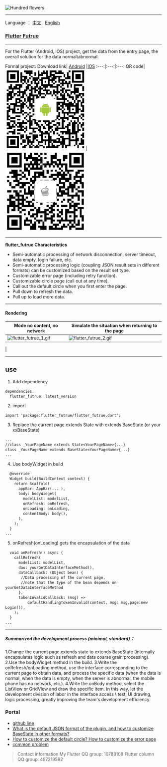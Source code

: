 ![Hundred flowers](https://upload-images.jianshu.io/upload_images/2819106-d285dcf8b86e63bd.jpg?imageMogr2/auto-orient/strip%7CimageView2/2/w/1240)
***
Language ： [中文](https://github.com/android-pf/flutter_futrue/blob/master/README.md)  |  [English](https://github.com/android-pf/flutter_futrue/blob/master/README_EN.md)


### [Flutter Futrue](https://pub.dev/packages/flutter_futrue)
***
For the Flutter (Android, IOS) project, get the data from the entry page, the overall solution for the data normal\abnormal.

Formal project:
Download link| [Android](https://sj.qq.com/myapp/detail.htm?apkName=com.futurenavi.pilot) |[IOS](https://apps.apple.com/cn/app/id1471076437?l=zh&ls=1&mt=8)
:---:|:---:|:---:
QR code|![](https://raw.githubusercontent.com/android-pf/flutter_futrue/master/example/assets/qr/android-tea.png)|![](https://github.com/android-pf/flutter_futrue/blob/master/example/assets/qr/ios-tea.png?raw=true)

***
**flutter_futrue Characteristics**

- Semi-automatic processing of network disconnection, server timeout, data empty, login failure, etc.
- Semi-automatic processing logic (coupling JSON result sets in different formats) can be customized based on the result set type.
- Customizable error page (including retry function).
- Customizable circle page (call out at any time).
- Call out the default circle when you first enter the page.
- Pull down to refresh the data.
- Pull up to load more data.
 ***
#### Rendering
| Mode no content, no network |  Simulate the situation when returning to the page
|-|-
| ![flutter_futrue_1.gif](https://upload-images.jianshu.io/upload_images/2819106-230c732f73bf4d73.gif?imageMogr2/auto-orient/strip)|![flutter_futrue_2.gif](https://upload-images.jianshu.io/upload_images/2819106-0a03f4e79f2698fa.gif?imageMogr2/auto-orient/strip)
|
***
## use
1. Add dependency

```
dependencies:
  flutter_futrue: latest_version
```
2. import
```
import 'package:flutter_futrue/flutter_futrue.dart';
```
3. Replace the current page extends State with extends BaseState (or your xxBaseState)
```
...
//class _YourPageName extends State<YourPageName>{...}
class _YourPageName extends BaseState<YourPageName>{...}
...
```
4. Use bodyWidget in build
```
  @override
  Widget build(BuildContext context) {
    return Scaffold(
      appBar: AppBar(... ),
      body: bodyWidget(
        modelList: modelList,
        onRefresh: onRefresh,
        onLoading: onLoading,
        contentBody: body(),
      ),
    );
  }
...
```
5. onRefresh(onLoading) gets the encapsulation of the data
```
  void onRefresh() async {
    callRefresh(
      modelList: modelList,
      dao: yourGetDataInterfaceMethod(),
      dataCallback: (Object bean) {
       //Data processing of the current page,
       //note that the type of the bean depends on yourGetDataInterfaceMethod
      },
      tokenInvalidCallback: (msg) =>
          defaultHandlingTokenInvalid(context, msg: msg,page:new Login()),
    );
  }
...
```
***
##### Summarized the development process (minimal, standard)：
1.Change the current page extends state to extends BaseState (internally encapsulates logic such as refresh and data coarse grain processing).
2.Use the bodyWidget method in the build.
3.Write the onRefresh/onLoading method, use the interface corresponding to the current page to obtain data, and process the specific data (when the data is normal, when the data is empty, when the server is abnormal, the mobile phone has no network, etc.).
4.Write the onBody method, select the ListView or GridView and draw the specific Item.
In this way, let the development division of labor in the interface access \ test, UI drawing, logic processing, greatly improving the team's development efficiency.

### Portal
- [github line](https://github.com/android-pf/flutter_futrue)
- [What is the default JSON format of the plugin, and how to customize BaseState in other formats?](https://github.com/android-pf/flutter_futrue/blob/master/example/README.md)
- [How to customize the default circle? How to customize the error page](https://github.com/android-pf/flutter_futrue/blob/master/example/README_PROBLEM.md)
- [common problem](https://github.com/android-pf/flutter_futrue/blob/master/example/README_WIDGET.md)


>Contact information
My Flutter QQ group: 10788108
Flutter column QQ group: 497219582
